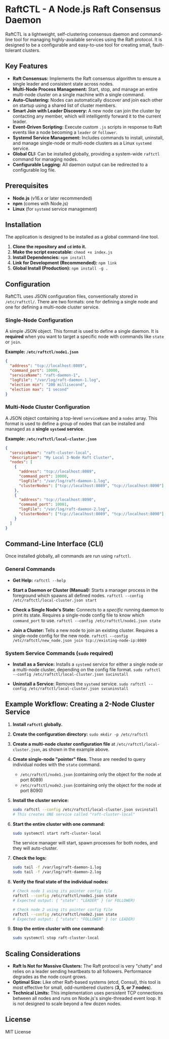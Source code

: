 # RaftCTL - A Node.js Raft Consensus Daemon

RaftCTL is a lightweight, self-clustering consensus daemon and command-line tool for managing highly-available services using the Raft protocol. It is designed to be a configurable and easy-to-use tool for creating small, fault-tolerant clusters.

## Key Features

-   **Raft Consensus:** Implements the Raft consensus algorithm to ensure a single leader and consistent state across nodes.
-   **Multi-Node Process Management:** Start, stop, and manage an entire multi-node cluster on a single machine with a single command.
-   **Auto-Clustering:** Nodes can automatically discover and join each other on startup using a shared list of cluster members.
-   **Smart Join with Leader Discovery:** A new node can join the cluster by contacting any member, which will intelligently forward it to the current leader.
-   **Event-Driven Scripting:** Execute custom `.js` scripts in response to Raft events like a node becoming a `leader` or `follower`.
-   **Systemd Service Management:** Includes commands to install, uninstall, and manage single-node or multi-node clusters as a Linux `systemd` service.
-   **Global CLI:** Can be installed globally, providing a system-wide `raftctl` command for managing nodes.
-   **Configurable Logging:** All daemon output can be redirected to a configurable log file.

## Prerequisites

-   **Node.js** (v16.x or later recommended)
-   **npm** (comes with Node.js)
-   **Linux** (for `systemd` service management)

## Installation

The application is designed to be installed as a global command-line tool.

1.  **Clone the repository and `cd` into it.**
2.  **Make the script executable:** `chmod +x index.js`
3.  **Install Dependencies:** `npm install`
4.  **Link for Development (Recommended):** `npm link`
5.  **Global Install (Production):** `npm install -g .`

## Configuration

RaftCTL uses JSON configuration files, conventionally stored in `/etc/raftctl/`. There are two formats: one for defining a single node and one for defining a multi-node cluster service.

### Single-Node Configuration

A simple JSON object. This format is used to define a single daemon. It is **required** when you want to target a specific node with commands like `state` or `join`.

**Example: `/etc/raftctl/node1.json`**
```json
{
  "address": "tcp://localhost:8089",
  "command_port": 10000,
  "serviceName": "raft-daemon-1",
  "logFile": "/var/log/raft-daemon-1.log",
  "election min": "200 millisecond",
  "election max": "1 second"
}
```

### Multi-Node Cluster Configuration

A JSON object containing a top-level `serviceName` and a `nodes` array. This format is used to define a group of nodes that can be installed and managed as a **single `systemd` service**.

**Example: `/etc/raftctl/local-cluster.json`**
```json
{
  "serviceName": "raft-cluster-local",
  "description": "My Local 3-Node Raft Cluster",
  "nodes": [
    {
      "address": "tcp://localhost:8089",
      "command_port": 10000,
      "logFile": "/var/log/raft-daemon-1.log",
      "clusterNodes": ["tcp://localhost:8089", "tcp://localhost:8090"]
    },
    {
      "address": "tcp://localhost:8090",
      "command_port": 10001,
      "logFile": "/var/log/raft-daemon-2.log",
      "clusterNodes": ["tcp://localhost:8089", "tcp://localhost:8090"]
    }
  ]
}
```

## Command-Line Interface (CLI)

Once installed globally, all commands are run using `raftctl`.

### General Commands

-   **Get Help:**
    `raftctl --help`

-   **Start a Daemon or Cluster (Manual):**
    Starts a manager process in the foreground which spawns all defined nodes.
    `raftctl --config /etc/raftctl/local-cluster.json start`

-   **Check a Single Node's State:**
    Connects to a *specific* running daemon to print its state. Requires a single-node config file to know which `command_port` to use.
    `raftctl --config /etc/raftctl/node1.json state`

-   **Join a Cluster:**
    Tells a new node to join an existing cluster. Requires a single-node config for the new node.
    `raftctl --config /etc/raftctl/new_node.json join tcp://existing-node-ip:8089`

### System Service Commands (`sudo` required)

-   **Install as a Service:**
    Installs a `systemd` service for either a single node or a multi-node cluster, depending on the config file format.
    `sudo raftctl --config /etc/raftctl/local-cluster.json svcinstall`

-   **Uninstall a Service:**
    Removes the `systemd` service.
    `sudo raftctl --config /etc/raftctl/local-cluster.json svcuninstall`

## Example Workflow: Creating a 2-Node Cluster Service

1.  **Install `raftctl` globally.**

2.  **Create the configuration directory:** `sudo mkdir -p /etc/raftctl`

3.  **Create a multi-node cluster configuration file** at `/etc/raftctl/local-cluster.json`, as shown in the example above.

4.  **Create single-node "pointer" files.** These are needed to query individual nodes with the `state` command.
    *   `/etc/raftctl/node1.json` (containing only the object for the node at port 8089)
    *   `/etc/raftctl/node2.json` (containing only the object for the node at port 8090)

5.  **Install the cluster service:**
    ```bash
    sudo raftctl --config /etc/raftctl/local-cluster.json svcinstall
    # This creates ONE service called "raft-cluster-local"
    ```

6.  **Start the entire cluster with one command:**
    ```bash
    sudo systemctl start raft-cluster-local
    ```
    The service manager will start, spawn processes for both nodes, and they will auto-cluster.

7.  **Check the logs:**
    ```bash
    sudo tail -f /var/log/raft-daemon-1.log
    sudo tail -f /var/log/raft-daemon-2.log
    ```

8.  **Verify the final state of the individual nodes:**
    ```bash
    # Check node 1 using its pointer config file
    raftctl --config /etc/raftctl/node1.json state
    # Expected output: { "state": "LEADER" } (or FOLLOWER)

    # Check node 2 using its pointer config file
    raftctl --config /etc/raftctl/node2.json state
    # Expected output: { "state": "FOLLOWER" } (or LEADER)
    ```

9.  **Stop the entire cluster with one command:**
    ```bash
    sudo systemctl stop raft-cluster-local
    ```

## Scaling Considerations

-   **Raft Is Not for Massive Clusters:** The Raft protocol is very "chatty" and relies on a leader sending heartbeats to all followers. Performance degrades as the node count grows.
-   **Optimal Size:** Like other Raft-based systems (etcd, Consul), this tool is most effective for small, odd-numbered clusters (**3, 5, or 7 nodes**).
-   **Technical Limits:** This implementation uses persistent TCP connections between all nodes and runs on Node.js's single-threaded event loop. It is not designed to scale beyond a few dozen nodes.

## License

MIT License
